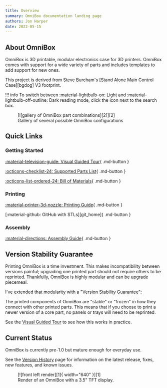 ```yaml
---
title: Overview
summary: OmniBox documentation landing page
authors: Jon Harper
date: 2022-05-15
---
```


## About OmniBox

OmniBox is 3D printable, modular electronics case for 3D printers. OmniBox comes with support for a wide variety of parts and includes templates to add support for new ones. 

This project is derived from Steve Burcham's [Stand Alone Main Control Case][bgdog] V3 footprint.

!!! info
    To switch between :material-lightbulb-on: Light and :material-lightbulb-off-outline: Dark reading mode, click the icon next to the search box.

<figure markdown>
  [![gallery of OmniBox part combinations][2]][2]
  <figcaption>Gallery of several possible OmniBox configurations</figcaption>
</figure>



## Quick Links

### Getting Started

[:material-television-guide: Visual Guided Tour][11]{ .md-button }

[:octicons-checklist-24: Supported Parts List][12]{ .md-button }

[:octicons-list-ordered-24: Bill of Materials][13]{ .md-button }

### Printing

[:material-printer-3d-nozzle: Printing Guide][14]{ .md-button }

[:material-github: GitHub with STLs][git_home]{ .md-button }

### Assembly

[:material-directions: Assembly Guide][16]{ .md-button }

## Version Stability Guarantee

Printing OmniBox is a time investment. This makes incompatibility between versions painful; upgrading one printed part should not require others to be reprinted. Thankfully, OmniBox is highly modular and can be upgrade piecemeal.

I've extended that modularity with a "Version Stability Guarantee":

The printed components of OmniBox are "stable" or "frozen" in how they connect with other printed parts. This means that if you choose to print a newer version of a core part, no panels or trays will need to be reprinted.

See the [Visual Guided Tour][11] to see how this works in practice.

## Current Status

OmniBox is currently pre-1.0 but mature enough for everyday use.

See the [Version History][4] page for information on the latest release, fixes, new features, and known issues.

<figure markdown>
  [![front left render][1]{ width="640" }][1]
  <figcaption>Render of an OmniBox with a 3.5" TFT display.</figcaption>
</figure>

[1]: img/gallery_0.9.8/front_left.png
[2]: img/gallery_0.9.8.1/gallery_high.png
[3]: img/gallery_0.9.8/oscar_right.jpg
[4]: history/index.md "Version History (Current Release)"

[11]: tour.md "Visual Guided Tour"
[12]: support/index.md "Supported Parts List"
[13]: bom.md "Bill of Materials"
[14]: printing.md "Printing Guide"

[16]: assembly/index.md "Assembly Guide"